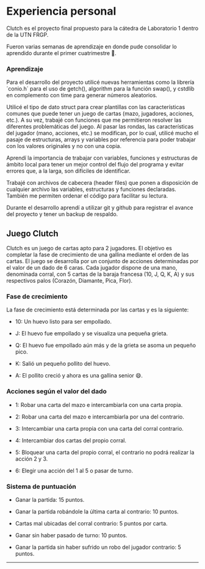 
# Experiencia personal

Clutch es el proyecto final propuesto para la cátedra de Laboratorio 1 dentro de la UTN FRGP.

Fueron varias semanas de aprendizaje en donde pude consolidar lo aprendido durante el primer cuatrimestre 💪.

### Aprendizaje

Para el desarrollo del proyecto utilicé nuevas herramientas como la librería ´conio.h´ para el uso de getch(), algorithm para la función swap(), y cstdlib en complemento con time para generar números aleatorios.

Utilicé el tipo de dato struct para crear plantillas con las características comunes que puede tener un juego de cartas (mazo, jugadores, acciones, etc.). A su vez, trabajé con funciones que me permitieron resolver las diferentes problemáticas del juego. Al pasar las rondas, las características del jugador (mano, acciones, etc.) se modifican, por lo cual, utilicé mucho el pasaje de estructuras, arrays y variables por referencia para poder trabajar con los valores originales y no con una copia.

Aprendí la importancia de trabajar con variables, funciones y estructuras de ámbito local para tener un mejor control del flujo del programa y evitar errores que, a la larga, son difíciles de identificar.

Trabajé con archivos de cabecera (header files) que ponen a disposición de cualquier archivo las variables, estructuras y funciones declaradas. También me permiten ordenar el código para facilitar su lectura.

Durante el desarrollo aprendí a utilizar git y github para registrar el avance del proyecto y tener un backup de respaldo.

## Juego Clutch

Clutch es un juego de cartas apto para 2 jugadores. El objetivo es completar la fase de crecimiento de una gallina mediante el orden de las cartas. El juego se desarrolla por un conjunto de acciones determinadas por el valor de un dado de 6 caras. Cada jugador dispone de una mano, denominada corral, con 5 cartas de la baraja francesa (10, J, Q, K, A) y sus respectivos palos (Corazón, Diamante, Pica, Flor).

### Fase de crecimiento

La fase de crecimiento está determinada por las cartas y es la siguiente:

- 10: Un huevo listo para ser empollado.

- J: El huevo fue empollado y se visualiza una pequeña grieta.

- Q: El huevo fue empollado aún más y de la grieta se asoma un pequeño pico.

- K: Salió un pequeño pollito del huevo.

- A: El pollito creció y ahora es una gallina senior 😄.

### Acciones según el valor del dado

- 1: Robar una carta del mazo e intercambiarla con una carta propia.

- 2: Robar una carta del mazo e intercambiarla por una del contrario.

- 3: Intercambiar una carta propia con una carta del corral contrario.

- 4: Intercambiar dos cartas del propio corral.

- 5: Bloquear una carta del propio corral, el contrario no podrá realizar la acción 2 y 3.

- 6: Elegir una acción del 1 al 5 o pasar de turno.

### Sistema de puntuación

- Ganar la partida: 15 puntos.

- Ganar la partida robándole la última carta al contrario: 10 puntos.

- Cartas mal ubicadas del corral contrario: 5 puntos por carta.

- Ganar sin haber pasado de turno: 10 puntos.

- Ganar la partida sin haber sufrido un robo del jugador contrario: 5 puntos.

---

